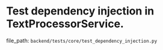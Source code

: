 # Test dependency injection in TextProcessorService.

  file_path: `backend/tests/core/test_dependency_injection.py`
